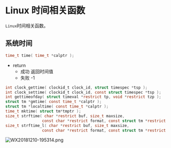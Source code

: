 # Linux 时间相关函数

`Linux`时间相关函数。

## 系统时间

```c
time_t time( time_t *calptr );
```

- return
  - 成功 返回时间值
  - 失败 -1

```c
int clock_gettime( clockid_t clock_id, struct timespec *tsp );
int clock_settime( clockid_t clock_id, const struct timespec *tsp );
int gettimeofday( struct timeval *restrict tp, void *restrict tzp );
struct tm *gmtime( const time_t *calptr );
struct tm *localtime( const time_t *calptr );
time_t mktime( struct tm*tmptr );
size_t strftime( char *restrict buf, size_t maxsize,
                const char *restrict format, const struct tm *restrict tmptr );
size_t strftime_l( char *restrict buf, size_t maxsize,
                const char *restrict format, const struct tm *restrict tmptr, locale_t locale );
```

![WX20181210-195314.png](https://i.loli.net/2018/12/10/5c0e53e570c5b.png)